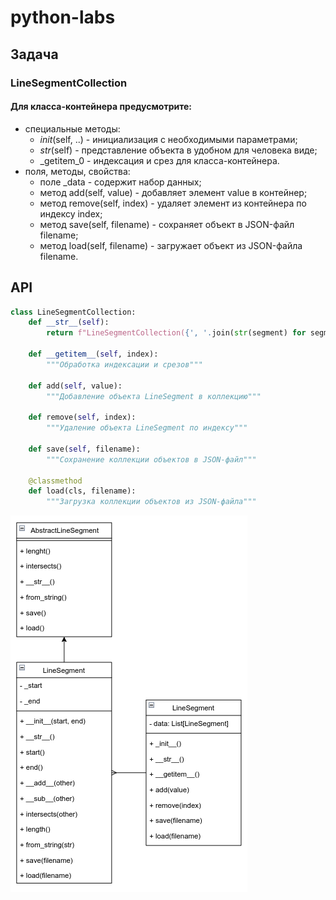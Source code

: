 # python-labs

## Задача 
### LineSegmentCollection
#### Для класса-контейнера предусмотрите:
- специальные методы:
  - _init_(self, ..) - инициализация с необходимыми параметрами;
  - _str_(self) - представление объекта в удобном для человека виде;
  - _getitem_0 - индексация и срез для класса-контейнера.
- поля, методы, свойства:
  - поле _data - содержит набор данных;
  - метод add(self, value) - добавляет элемент value в контейнер;
  - метод remove(self, index) - удаляет элемент из контейнера по индексу index;
  - метод save(self, filename) - сохраняет объект в JSON-файл filename;
  - метод load(self, filename) - загружает объект из JSON-файла filename.

## API
```python
class LineSegmentCollection:
    def __str__(self):
        return f"LineSegmentCollection({', '.join(str(segment) for segment in self._data)})"

    def __getitem__(self, index):
        """Обработка индексации и срезов"""

    def add(self, value):
        """Добавление объекта LineSegment в коллекцию"""

    def remove(self, index):
        """Удаление объекта LineSegment по индексу"""

    def save(self, filename):
        """Сохранение коллекции объектов в JSON-файл"""

    @classmethod
    def load(cls, filename):
        """Загрузка коллекции объектов из JSON-файла"""
```

![Изображение](uml.png "UML")
